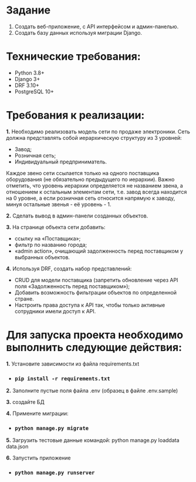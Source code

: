 # Задание
1. Создать веб-приложение, с API интерфейсом и админ-панелью.
2. Создать базу данных используя миграции Django.

# Технические требования:
* Python 3.8+
* Django 3+
* DRF 3.10+
* PostgreSQL 10+

# Требования к реализации:

**1.** Необходимо реализовать модель сети по продаже электроники.
Сеть должна представлять собой иерархическую структуру из 3 уровней:

* Завод;
* Розничная сеть;
* Индивидуальный предприниматель.

Каждое звено сети ссылается только на одного поставщика оборудования 
(не обязательно предыдущего по иерархии). Важно отметить, что уровень иерархии 
определяется не названием звена, а отношением к остальным элементам сети, 
т.е. завод всегда находится на 0 уровне, а если розничная сеть относится напрямую к заводу, 
минуя остальные звенья - её уровень - 1.

**2.** Сделать вывод в админ-панели созданных объектов.

**3.** На странице объекта сети добавить:
* ссылку на «Поставщика»;
* фильтр по названию города;
* «admin action», очищающий задолженность перед поставщиком у выбранных объектов.

**4.** Используя DRF, создать набор представлений:
* CRUD для модели поставщика (запретить обновление через API поля «Задолженность перед поставщиком»);
* Добавить возможность фильтрации объектов по определенной стране.
* Настроить права доступа к API так, чтобы только активные сотрудники имели доступ к API.


# Для запуска проекта необходимо выполнить следующие действия:

**1.** Установите зависимости из файла requirements.txt

* ### `pip install -r requirements.txt`

**2.** Заполните пустые поля файла .env (образец в файле .env.sample)

**3.** создайте БД

**4.** Примените миграции:
* ### `python manage.py migrate`

**5.** Загрузить тестовые данные командой: python manage.py loaddata data.json

**6.** Запустить приложение

* ### `python manage.py runserver`
